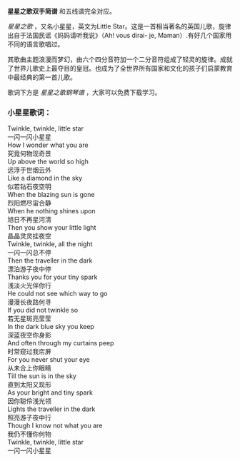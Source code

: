 

**星星之歌双手简谱** 和五线谱完全对应。

_星星之歌_ ，又名小星星，英文为Little Star。这是一首相当著名的英国儿歌，旋律出自于法国民谣《妈妈请听我说》（Ah! vous dirai-
je, Maman）.有好几个国家用不同的语言歌唱过。

其歌曲主题浪漫而梦幻，由六个四分音符加一个二分音符组成了轻灵的旋律。成就了世界儿歌史上最夺目的皇冠。也成为了全世界所有国家和文化的孩子们启蒙教育中最经典的第一首儿歌。

歌词下方是 _星星之歌钢琴谱_ ，大家可以免费下载学习。

### 小星星歌词：

Twinkle, twinkle, little star  
一闪一闪小星星  
How I wonder what you are  
究竟何物现奇景  
Up above the world so high  
远浮于世烟云外  
Like a diamond in the sky  
似若钻石夜空明  
When the blazing sun is gone  
烈阳燃尽宙合静  
When he nothing shines upon  
旭日不再星河清  
Then you show your little light  
晶晶灵灵挂夜空  
Twinkle, twinkle, all the night  
一闪一闪总不停  
Then the traveller in the dark  
漂泊游子夜中停  
Thanks you for your tiny spark  
浅淡火光伴你行  
He could not see which way to go  
漫漫长夜路何寻  
If you did not twinkle so  
若无星斑亮莹莹  
In the dark blue sky you keep  
深蓝夜空你身影  
And often through my curtains peep  
时常窥过我帘屏  
For you never shut your eye  
从未合上你眼睛  
Till the sun is in the sky  
直到太阳又现形  
As your bright and tiny spark  
因你聪伶浅光领  
Lights the traveller in the dark  
照亮游子夜中行  
Though I know not what you are  
我仍不懂你何物  
Twinkle, twinkle, little star  
一闪一闪小星星

